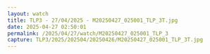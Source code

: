 ```yaml
---
layout: watch
title: TLP3 - 27/04/2025 - M20250427_025001_TLP_3T.jpg
date: 2025-04-27 02:50:01
permalink: /2025/04/27/watch/M20250427_025001_TLP_3
capture: TLP3/2025/202504/20250426/M20250427_025001_TLP_3T.jpg
---
```

